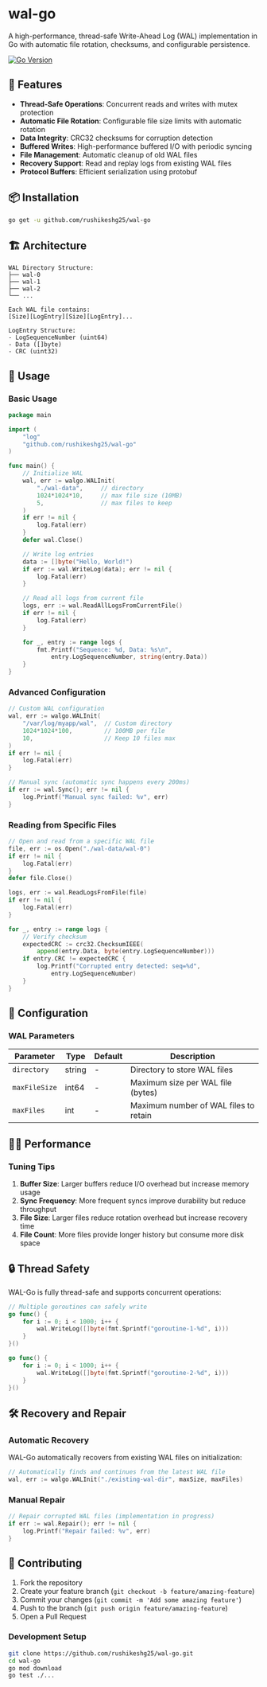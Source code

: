 # wal-go

A high-performance, thread-safe Write-Ahead Log (WAL) implementation in Go with automatic file rotation, checksums, and configurable persistence.

[![Go Version](https://img.shields.io/badge/Go-1.19+-blue.svg)](https://golang.org)

## 🚀 Features

- **Thread-Safe Operations**: Concurrent reads and writes with mutex protection
- **Automatic File Rotation**: Configurable file size limits with automatic rotation
- **Data Integrity**: CRC32 checksums for corruption detection
- **Buffered Writes**: High-performance buffered I/O with periodic syncing
- **File Management**: Automatic cleanup of old WAL files
- **Recovery Support**: Read and replay logs from existing WAL files
- **Protocol Buffers**: Efficient serialization using protobuf

## 📦 Installation

```bash
go get -u github.com/rushikeshg25/wal-go
```

## 🏗️ Architecture

```
WAL Directory Structure:
├── wal-0
├── wal-1
├── wal-2
└── ...

Each WAL file contains:
[Size][LogEntry][Size][LogEntry]...

LogEntry Structure:
- LogSequenceNumber (uint64)
- Data ([]byte)
- CRC (uint32)
```

## 🔧 Usage

### Basic Usage

```go
package main

import (
    "log"
    "github.com/rushikeshg25/wal-go"
)

func main() {
    // Initialize WAL
    wal, err := walgo.WALInit(
        "./wal-data",     // directory
        1024*1024*10,     // max file size (10MB)
        5,                // max files to keep
    )
    if err != nil {
        log.Fatal(err)
    }
    defer wal.Close()

    // Write log entries
    data := []byte("Hello, World!")
    if err := wal.WriteLog(data); err != nil {
        log.Fatal(err)
    }

    // Read all logs from current file
    logs, err := wal.ReadAllLogsFromCurrentFile()
    if err != nil {
        log.Fatal(err)
    }

    for _, entry := range logs {
        fmt.Printf("Sequence: %d, Data: %s\n",
            entry.LogSequenceNumber, string(entry.Data))
    }
}
```

### Advanced Configuration

```go
// Custom WAL configuration
wal, err := walgo.WALInit(
    "/var/log/myapp/wal",  // Custom directory
    1024*1024*100,         // 100MB per file
    10,                    // Keep 10 files max
)
if err != nil {
    log.Fatal(err)
}

// Manual sync (automatic sync happens every 200ms)
if err := wal.Sync(); err != nil {
    log.Printf("Manual sync failed: %v", err)
}
```

### Reading from Specific Files

```go
// Open and read from a specific WAL file
file, err := os.Open("./wal-data/wal-0")
if err != nil {
    log.Fatal(err)
}
defer file.Close()

logs, err := wal.ReadLogsFromFile(file)
if err != nil {
    log.Fatal(err)
}

for _, entry := range logs {
    // Verify checksum
    expectedCRC := crc32.ChecksumIEEE(
        append(entry.Data, byte(entry.LogSequenceNumber)))
    if entry.CRC != expectedCRC {
        log.Printf("Corrupted entry detected: seq=%d",
            entry.LogSequenceNumber)
    }
}
```

## 🔧 Configuration

### WAL Parameters

| Parameter     | Type   | Default | Description                           |
| ------------- | ------ | ------- | ------------------------------------- |
| `directory`   | string | -       | Directory to store WAL files          |
| `maxFileSize` | int64  | -       | Maximum size per WAL file (bytes)     |
| `maxFiles`    | int    | -       | Maximum number of WAL files to retain |

## 🏃‍♂️ Performance

### Tuning Tips

1. **Buffer Size**: Larger buffers reduce I/O overhead but increase memory usage
2. **Sync Frequency**: More frequent syncs improve durability but reduce throughput
3. **File Size**: Larger files reduce rotation overhead but increase recovery time
4. **File Count**: More files provide longer history but consume more disk space

## 🔒 Thread Safety

WAL-Go is fully thread-safe and supports concurrent operations:

```go
// Multiple goroutines can safely write
go func() {
    for i := 0; i < 1000; i++ {
        wal.WriteLog([]byte(fmt.Sprintf("goroutine-1-%d", i)))
    }
}()

go func() {
    for i := 0; i < 1000; i++ {
        wal.WriteLog([]byte(fmt.Sprintf("goroutine-2-%d", i)))
    }
}()
```

## 🛠️ Recovery and Repair

### Automatic Recovery

WAL-Go automatically recovers from existing WAL files on initialization:

```go
// Automatically finds and continues from the latest WAL file
wal, err := walgo.WALInit("./existing-wal-dir", maxSize, maxFiles)
```

### Manual Repair

```go
// Repair corrupted WAL files (implementation in progress)
if err := wal.Repair(); err != nil {
    log.Printf("Repair failed: %v", err)
}
```


## 🤝 Contributing

1. Fork the repository
2. Create your feature branch (`git checkout -b feature/amazing-feature`)
3. Commit your changes (`git commit -m 'Add some amazing feature'`)
4. Push to the branch (`git push origin feature/amazing-feature`)
5. Open a Pull Request

### Development Setup

```bash
git clone https://github.com/rushikeshg25/wal-go.git
cd wal-go
go mod download
go test ./...
```

